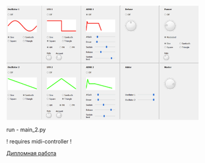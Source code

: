 <p align="center">
  <img src="UI_1.png">
</p>

run - main_2.py

! requires midi-controller !

[Дипломная работа](Diplom.pdf)
